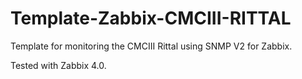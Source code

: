 # Template-Zabbix-CMCIII-RITTAL
Template for monitoring the CMCIII Rittal using SNMP V2 for Zabbix.

Tested with Zabbix 4.0.
